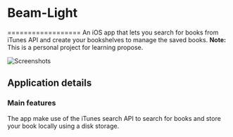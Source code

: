 # Beam-Light
==================
An iOS app that lets you search for books from iTunes API and create your bookshelves to manage the saved books.
<b>Note:</b> This is a personal project for learning propose.

![Screenshots](/Beam%20Light/Support%20Files/Screenshots)

## Application details

### Main features
The app make use of the iTunes search API to search for books and store your book locally using a disk storage.

